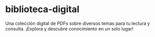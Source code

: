 # biblioteca-digital
Una colección digital de PDFs sobre diversos temas para tu lectura y consulta. ¡Explora y descubre conocimiento en un solo lugar!
